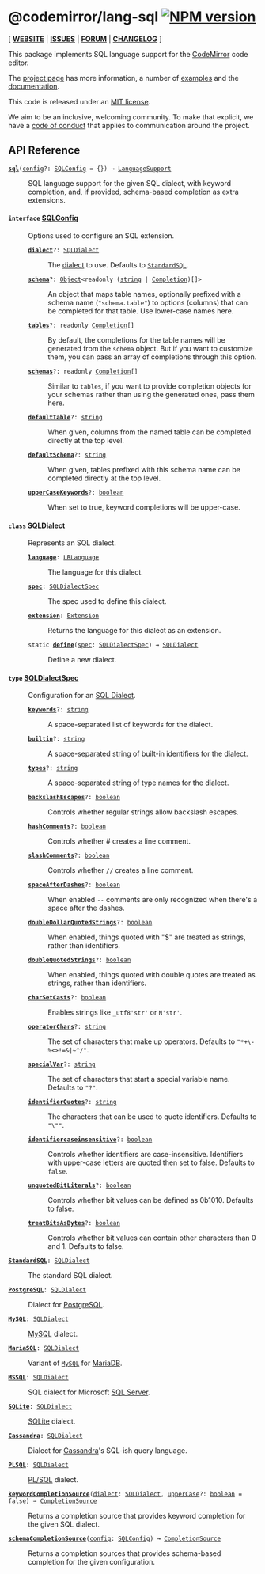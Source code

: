 <!-- NOTE: README.md is generated from src/README.md -->

# @codemirror/lang-sql [![NPM version](https://img.shields.io/npm/v/@codemirror/lang-sql.svg)](https://www.npmjs.org/package/@codemirror/lang-sql)

[ [**WEBSITE**](https://codemirror.net/) | [**ISSUES**](https://github.com/codemirror/dev/issues) | [**FORUM**](https://discuss.codemirror.net/c/next/) | [**CHANGELOG**](https://github.com/codemirror/lang-sql/blob/main/CHANGELOG.md) ]

This package implements SQL language support for the
[CodeMirror](https://codemirror.net/) code editor.

The [project page](https://codemirror.net/) has more information, a
number of [examples](https://codemirror.net/examples/) and the
[documentation](https://codemirror.net/docs/).

This code is released under an
[MIT license](https://github.com/codemirror/lang-sql/tree/main/LICENSE).

We aim to be an inclusive, welcoming community. To make that explicit,
we have a [code of
conduct](http://contributor-covenant.org/version/1/1/0/) that applies
to communication around the project.

## API Reference

<dl>
<dt id="user-content-sql">
  <code><strong><a href="#user-content-sql">sql</a></strong>(<a id="user-content-sql^config" href="#user-content-sql^config">config</a>&#8288;?: <a href="#user-content-sqlconfig">SQLConfig</a> = {}) → <a href="https://codemirror.net/docs/ref#language.LanguageSupport">LanguageSupport</a></code></dt>

<dd><p>SQL language support for the given SQL dialect, with keyword
completion, and, if provided, schema-based completion as extra
extensions.</p>
</dd>
<dt id="user-content-sqlconfig">
  <h4>
    <code>interface</code>
    <a href="#user-content-sqlconfig">SQLConfig</a></h4>
</dt>

<dd><p>Options used to configure an SQL extension.</p>
<dl><dt id="user-content-sqlconfig.dialect">
  <code><strong><a href="#user-content-sqlconfig.dialect">dialect</a></strong>&#8288;?: <a href="#user-content-sqldialect">SQLDialect</a></code></dt>

<dd><p>The <a href="#user-content-sqldialect">dialect</a> to use. Defaults to
<a href="#user-content-standardsql"><code>StandardSQL</code></a>.</p>
</dd><dt id="user-content-sqlconfig.schema">
  <code><strong><a href="#user-content-sqlconfig.schema">schema</a></strong>&#8288;?: <a href="https://developer.mozilla.org/en-US/docs/Web/JavaScript/Reference/Global_Objects/Object">Object</a>&lt;readonly (<a href="https://developer.mozilla.org/en-US/docs/Web/JavaScript/Reference/Global_Objects/String">string</a> | <a href="https://codemirror.net/docs/ref#autocomplete.Completion">Completion</a>)[]&gt;</code></dt>

<dd><p>An object that maps table names, optionally prefixed with a
schema name (<code>&quot;schema.table&quot;</code>) to options (columns) that can be
completed for that table. Use lower-case names here.</p>
</dd><dt id="user-content-sqlconfig.tables">
  <code><strong><a href="#user-content-sqlconfig.tables">tables</a></strong>&#8288;?: readonly <a href="https://codemirror.net/docs/ref#autocomplete.Completion">Completion</a>[]</code></dt>

<dd><p>By default, the completions for the table names will be
generated from the <code>schema</code> object. But if you want to
customize them, you can pass an array of completions through
this option.</p>
</dd><dt id="user-content-sqlconfig.schemas">
  <code><strong><a href="#user-content-sqlconfig.schemas">schemas</a></strong>&#8288;?: readonly <a href="https://codemirror.net/docs/ref#autocomplete.Completion">Completion</a>[]</code></dt>

<dd><p>Similar to <code>tables</code>, if you want to provide completion objects
for your schemas rather than using the generated ones, pass them
here.</p>
</dd><dt id="user-content-sqlconfig.defaulttable">
  <code><strong><a href="#user-content-sqlconfig.defaulttable">defaultTable</a></strong>&#8288;?: <a href="https://developer.mozilla.org/en-US/docs/Web/JavaScript/Reference/Global_Objects/String">string</a></code></dt>

<dd><p>When given, columns from the named table can be completed
directly at the top level.</p>
</dd><dt id="user-content-sqlconfig.defaultschema">
  <code><strong><a href="#user-content-sqlconfig.defaultschema">defaultSchema</a></strong>&#8288;?: <a href="https://developer.mozilla.org/en-US/docs/Web/JavaScript/Reference/Global_Objects/String">string</a></code></dt>

<dd><p>When given, tables prefixed with this schema name can be
completed directly at the top level.</p>
</dd><dt id="user-content-sqlconfig.uppercasekeywords">
  <code><strong><a href="#user-content-sqlconfig.uppercasekeywords">upperCaseKeywords</a></strong>&#8288;?: <a href="https://developer.mozilla.org/en-US/docs/Web/JavaScript/Reference/Global_Objects/Boolean">boolean</a></code></dt>

<dd><p>When set to true, keyword completions will be upper-case.</p>
</dd></dl>

</dd>
<dt id="user-content-sqldialect">
  <h4>
    <code>class</code>
    <a href="#user-content-sqldialect">SQLDialect</a></h4>
</dt>

<dd><p>Represents an SQL dialect.</p>
<dl><dt id="user-content-sqldialect.language">
  <code><strong><a href="#user-content-sqldialect.language">language</a></strong>: <a href="https://codemirror.net/docs/ref#language.LRLanguage">LRLanguage</a></code></dt>

<dd><p>The language for this dialect.</p>
</dd><dt id="user-content-sqldialect.spec">
  <code><strong><a href="#user-content-sqldialect.spec">spec</a></strong>: <a href="#user-content-sqldialectspec">SQLDialectSpec</a></code></dt>

<dd><p>The spec used to define this dialect.</p>
</dd><dt id="user-content-sqldialect.extension">
  <code><strong><a href="#user-content-sqldialect.extension">extension</a></strong>: <a href="https://codemirror.net/docs/ref#state.Extension">Extension</a></code></dt>

<dd><p>Returns the language for this dialect as an extension.</p>
</dd><dt id="user-content-sqldialect^define">
  <code>static <strong><a href="#user-content-sqldialect^define">define</a></strong>(<a id="user-content-sqldialect^define^spec" href="#user-content-sqldialect^define^spec">spec</a>: <a href="#user-content-sqldialectspec">SQLDialectSpec</a>) → <a href="#user-content-sqldialect">SQLDialect</a></code></dt>

<dd><p>Define a new dialect.</p>
</dd></dl>

</dd>
<dt id="user-content-sqldialectspec">
  <h4>
    <code>type</code>
    <a href="#user-content-sqldialectspec">SQLDialectSpec</a></h4>
</dt>

<dd><p>Configuration for an <a href="#user-content-sqldialect">SQL Dialect</a>.</p>
<dl><dt id="user-content-sqldialectspec.keywords">
  <code><strong><a href="#user-content-sqldialectspec.keywords">keywords</a></strong>&#8288;?: <a href="https://developer.mozilla.org/en-US/docs/Web/JavaScript/Reference/Global_Objects/String">string</a></code></dt>

<dd><p>A space-separated list of keywords for the dialect.</p>
</dd><dt id="user-content-sqldialectspec.builtin">
  <code><strong><a href="#user-content-sqldialectspec.builtin">builtin</a></strong>&#8288;?: <a href="https://developer.mozilla.org/en-US/docs/Web/JavaScript/Reference/Global_Objects/String">string</a></code></dt>

<dd><p>A space-separated string of built-in identifiers for the dialect.</p>
</dd><dt id="user-content-sqldialectspec.types">
  <code><strong><a href="#user-content-sqldialectspec.types">types</a></strong>&#8288;?: <a href="https://developer.mozilla.org/en-US/docs/Web/JavaScript/Reference/Global_Objects/String">string</a></code></dt>

<dd><p>A space-separated string of type names for the dialect.</p>
</dd><dt id="user-content-sqldialectspec.backslashescapes">
  <code><strong><a href="#user-content-sqldialectspec.backslashescapes">backslashEscapes</a></strong>&#8288;?: <a href="https://developer.mozilla.org/en-US/docs/Web/JavaScript/Reference/Global_Objects/Boolean">boolean</a></code></dt>

<dd><p>Controls whether regular strings allow backslash escapes.</p>
</dd><dt id="user-content-sqldialectspec.hashcomments">
  <code><strong><a href="#user-content-sqldialectspec.hashcomments">hashComments</a></strong>&#8288;?: <a href="https://developer.mozilla.org/en-US/docs/Web/JavaScript/Reference/Global_Objects/Boolean">boolean</a></code></dt>

<dd><p>Controls whether # creates a line comment.</p>
</dd><dt id="user-content-sqldialectspec.slashcomments">
  <code><strong><a href="#user-content-sqldialectspec.slashcomments">slashComments</a></strong>&#8288;?: <a href="https://developer.mozilla.org/en-US/docs/Web/JavaScript/Reference/Global_Objects/Boolean">boolean</a></code></dt>

<dd><p>Controls whether <code>//</code> creates a line comment.</p>
</dd><dt id="user-content-sqldialectspec.spaceafterdashes">
  <code><strong><a href="#user-content-sqldialectspec.spaceafterdashes">spaceAfterDashes</a></strong>&#8288;?: <a href="https://developer.mozilla.org/en-US/docs/Web/JavaScript/Reference/Global_Objects/Boolean">boolean</a></code></dt>

<dd><p>When enabled <code>--</code> comments are only recognized when there's a
space after the dashes.</p>
</dd><dt id="user-content-sqldialectspec.doubledollarquotedstrings">
  <code><strong><a href="#user-content-sqldialectspec.doubledollarquotedstrings">doubleDollarQuotedStrings</a></strong>&#8288;?: <a href="https://developer.mozilla.org/en-US/docs/Web/JavaScript/Reference/Global_Objects/Boolean">boolean</a></code></dt>

<dd><p>When enabled, things quoted with &quot;$&quot; are treated as
strings, rather than identifiers.</p>
</dd><dt id="user-content-sqldialectspec.doublequotedstrings">
  <code><strong><a href="#user-content-sqldialectspec.doublequotedstrings">doubleQuotedStrings</a></strong>&#8288;?: <a href="https://developer.mozilla.org/en-US/docs/Web/JavaScript/Reference/Global_Objects/Boolean">boolean</a></code></dt>

<dd><p>When enabled, things quoted with double quotes are treated as
strings, rather than identifiers.</p>
</dd><dt id="user-content-sqldialectspec.charsetcasts">
  <code><strong><a href="#user-content-sqldialectspec.charsetcasts">charSetCasts</a></strong>&#8288;?: <a href="https://developer.mozilla.org/en-US/docs/Web/JavaScript/Reference/Global_Objects/Boolean">boolean</a></code></dt>

<dd><p>Enables strings like <code>_utf8'str'</code> or <code>N'str'</code>.</p>
</dd><dt id="user-content-sqldialectspec.operatorchars">
  <code><strong><a href="#user-content-sqldialectspec.operatorchars">operatorChars</a></strong>&#8288;?: <a href="https://developer.mozilla.org/en-US/docs/Web/JavaScript/Reference/Global_Objects/String">string</a></code></dt>

<dd><p>The set of characters that make up operators. Defaults to
<code>&quot;*+\-%&lt;&gt;!=&amp;|~^/&quot;</code>.</p>
</dd><dt id="user-content-sqldialectspec.specialvar">
  <code><strong><a href="#user-content-sqldialectspec.specialvar">specialVar</a></strong>&#8288;?: <a href="https://developer.mozilla.org/en-US/docs/Web/JavaScript/Reference/Global_Objects/String">string</a></code></dt>

<dd><p>The set of characters that start a special variable name.
Defaults to <code>&quot;?&quot;</code>.</p>
</dd><dt id="user-content-sqldialectspec.identifierquotes">
  <code><strong><a href="#user-content-sqldialectspec.identifierquotes">identifierQuotes</a></strong>&#8288;?: <a href="https://developer.mozilla.org/en-US/docs/Web/JavaScript/Reference/Global_Objects/String">string</a></code></dt>

<dd><p>The characters that can be used to quote identifiers. Defaults
to <code>&quot;\&quot;&quot;</code>.</p>
</dd><dt id="user-content-sqldialectspec.identifiercaseinsensitive">
  <code><strong><a href="#user-content-sqldialectspec.identifiercaseinsensitive">identifiercaseinsensitive</a></strong>&#8288;?: <a href="https://developer.mozilla.org/en-US/docs/Web/JavaScript/Reference/Global_Objects/Boolean">boolean</a></code></dt>

<dd><p>Controls whether identifiers are case-insensitive. Identifiers with upper-case letters are quoted then set to false. Defaults
to <code>false</code>.</p>
</dd><dt id="user-content-sqldialectspec.unquotedbitliterals">
  <code><strong><a href="#user-content-sqldialectspec.unquotedbitliterals">unquotedBitLiterals</a></strong>&#8288;?: <a href="https://developer.mozilla.org/en-US/docs/Web/JavaScript/Reference/Global_Objects/Boolean">boolean</a></code></dt>

<dd><p>Controls whether bit values can be defined as 0b1010. Defaults
to false.</p>
</dd><dt id="user-content-sqldialectspec.treatbitsasbytes">
  <code><strong><a href="#user-content-sqldialectspec.treatbitsasbytes">treatBitsAsBytes</a></strong>&#8288;?: <a href="https://developer.mozilla.org/en-US/docs/Web/JavaScript/Reference/Global_Objects/Boolean">boolean</a></code></dt>

<dd><p>Controls whether bit values can contain other characters than 0 and 1.
Defaults to false.</p>
</dd></dl>

</dd>
<dt id="user-content-standardsql">
  <code><strong><a href="#user-content-standardsql">StandardSQL</a></strong>: <a href="#user-content-sqldialect">SQLDialect</a></code></dt>

<dd><p>The standard SQL dialect.</p>
</dd>
<dt id="user-content-postgresql">
  <code><strong><a href="#user-content-postgresql">PostgreSQL</a></strong>: <a href="#user-content-sqldialect">SQLDialect</a></code></dt>

<dd><p>Dialect for <a href="https://www.postgresql.org">PostgreSQL</a>.</p>
</dd>
<dt id="user-content-mysql">
  <code><strong><a href="#user-content-mysql">MySQL</a></strong>: <a href="#user-content-sqldialect">SQLDialect</a></code></dt>

<dd><p><a href="https://dev.mysql.com/">MySQL</a> dialect.</p>
</dd>
<dt id="user-content-mariasql">
  <code><strong><a href="#user-content-mariasql">MariaSQL</a></strong>: <a href="#user-content-sqldialect">SQLDialect</a></code></dt>

<dd><p>Variant of <a href="#user-content-mysql"><code>MySQL</code></a> for
<a href="https://mariadb.org/">MariaDB</a>.</p>
</dd>
<dt id="user-content-mssql">
  <code><strong><a href="#user-content-mssql">MSSQL</a></strong>: <a href="#user-content-sqldialect">SQLDialect</a></code></dt>

<dd><p>SQL dialect for Microsoft <a href="https://www.microsoft.com/en-us/sql-server">SQL
Server</a>.</p>
</dd>
<dt id="user-content-sqlite">
  <code><strong><a href="#user-content-sqlite">SQLite</a></strong>: <a href="#user-content-sqldialect">SQLDialect</a></code></dt>

<dd><p><a href="https://sqlite.org/">SQLite</a> dialect.</p>
</dd>
<dt id="user-content-cassandra">
  <code><strong><a href="#user-content-cassandra">Cassandra</a></strong>: <a href="#user-content-sqldialect">SQLDialect</a></code></dt>

<dd><p>Dialect for <a href="https://cassandra.apache.org/">Cassandra</a>'s SQL-ish query language.</p>
</dd>
<dt id="user-content-plsql">
  <code><strong><a href="#user-content-plsql">PLSQL</a></strong>: <a href="#user-content-sqldialect">SQLDialect</a></code></dt>

<dd><p><a href="https://en.wikipedia.org/wiki/PL/SQL">PL/SQL</a> dialect.</p>
</dd>
<dt id="user-content-keywordcompletionsource">
  <code><strong><a href="#user-content-keywordcompletionsource">keywordCompletionSource</a></strong>(<a id="user-content-keywordcompletionsource^dialect" href="#user-content-keywordcompletionsource^dialect">dialect</a>: <a href="#user-content-sqldialect">SQLDialect</a>, <a id="user-content-keywordcompletionsource^uppercase" href="#user-content-keywordcompletionsource^uppercase">upperCase</a>&#8288;?: <a href="https://developer.mozilla.org/en-US/docs/Web/JavaScript/Reference/Global_Objects/Boolean">boolean</a> = false) → <a href="https://codemirror.net/docs/ref#autocomplete.CompletionSource">CompletionSource</a></code></dt>

<dd><p>Returns a completion source that provides keyword completion for
the given SQL dialect.</p>
</dd>
<dt id="user-content-schemacompletionsource">
  <code><strong><a href="#user-content-schemacompletionsource">schemaCompletionSource</a></strong>(<a id="user-content-schemacompletionsource^config" href="#user-content-schemacompletionsource^config">config</a>: <a href="#user-content-sqlconfig">SQLConfig</a>) → <a href="https://codemirror.net/docs/ref#autocomplete.CompletionSource">CompletionSource</a></code></dt>

<dd><p>Returns a completion sources that provides schema-based completion
for the given configuration.</p>
</dd>
</dl>
